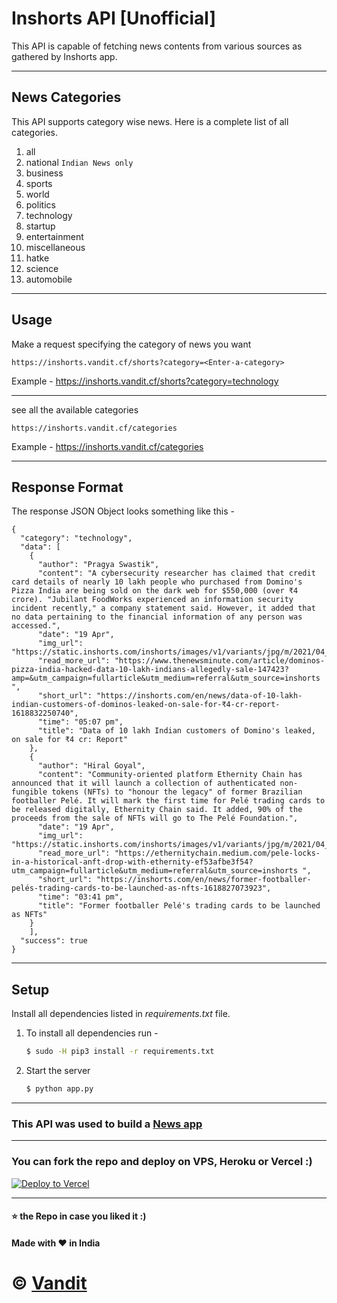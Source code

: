 # Inshorts API [Unofficial]

This API is capable of fetching news contents from various sources as gathered by Inshorts app.

---

## News Categories

This API supports category wise news. Here is a complete list of all categories.

1. all
2. national `Indian News only`
3. business
4. sports
5. world
6. politics
7. technology
8. startup
9. entertainment
10. miscellaneous
11. hatke
12. science
13. automobile

---

## Usage

Make a request specifying the category of news you want
```
https://inshorts.vandit.cf/shorts?category=<Enter-a-category>
```
Example - https://inshorts.vandit.cf/shorts?category=technology

---
see all the available categories
```
https://inshorts.vandit.cf/categories
```
Example - https://inshorts.vandit.cf/categories

---

## Response Format

The response JSON Object looks something like this - 

```
{
  "category": "technology",
  "data": [
    {
      "author": "Pragya Swastik",
      "content": "A cybersecurity researcher has claimed that credit card details of nearly 10 lakh people who purchased from Domino's Pizza India are being sold on the dark web for $550,000 (over ₹4 crore). "Jubilant FoodWorks experienced an information security incident recently," a company statement said. However, it added that no data pertaining to the financial information of any person was accessed.",
      "date": "19 Apr",
      "img_url": "https://static.inshorts.com/inshorts/images/v1/variants/jpg/m/2021/04_apr/19_mon/img_1618830582251_240.jpg?",
      "read_more_url": "https://www.thenewsminute.com/article/dominos-pizza-india-hacked-data-10-lakh-indians-allegedly-sale-147423?amp=&utm_campaign=fullarticle&utm_medium=referral&utm_source=inshorts ",
      "short_url": "https://inshorts.com/en/news/data-of-10-lakh-indian-customers-of-dominos-leaked-on-sale-for-₹4-cr-report-1618832250740",
      "time": "05:07 pm",
      "title": "Data of 10 lakh Indian customers of Domino's leaked, on sale for ₹4 cr: Report"
    },
    {
      "author": "Hiral Goyal",
      "content": "Community-oriented platform Ethernity Chain has announced that it will launch a collection of authenticated non-fungible tokens (NFTs) to "honour the legacy" of former Brazilian footballer Pelé. It will mark the first time for Pelé trading cards to be released digitally, Ethernity Chain said. It added, 90% of the proceeds from the sale of NFTs will go to The Pelé Foundation.",
      "date": "19 Apr",
      "img_url": "https://static.inshorts.com/inshorts/images/v1/variants/jpg/m/2021/04_apr/19_mon/img_1618822474861_599.jpg?",
      "read_more_url": "https://ethernitychain.medium.com/pele-locks-in-a-historical-anft-drop-with-ethernity-ef53afbe3f54?utm_campaign=fullarticle&utm_medium=referral&utm_source=inshorts ",
      "short_url": "https://inshorts.com/en/news/former-footballer-pelés-trading-cards-to-be-launched-as-nfts-1618827073923",
      "time": "03:41 pm",
      "title": "Former footballer Pelé's trading cards to be launched as NFTs"
    }
    ],
  "success": true
}
```
---
## Setup

Install all dependencies listed in *requirements.txt* file. 

1. To install all dependencies run - 

    ```bash
    $ sudo -H pip3 install -r requirements.txt
    ```

2. Start the server

    ```bash 
    $ python app.py
    ```
---

### This API was used to build a [News app](https://github.com/vendz/news-app-flutter)
---

### You can fork the repo and deploy on VPS, Heroku or Vercel :)
[![Deploy to Vercel](https://vercel.com/button)](https://vercel.com/import/project?template=https://github.com/vendz/inshorts-api/tree/main)

---
#### :star: the Repo in case you liked it :)
#### Made with :heart: in India

# © [Vandit](https://github.com/vendz)
